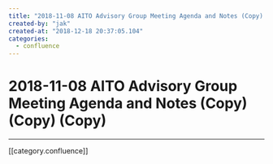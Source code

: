 ```yaml
---
title: "2018-11-08 AITO Advisory Group Meeting Agenda and Notes (Copy) (Copy) (Copy)"
created-by: "jak"
created-at: "2018-12-18 20:37:05.104"
categories:
  - confluence
---
```


# 2018-11-08 AITO Advisory Group Meeting Agenda and Notes (Copy) (Copy) (Copy)


---

[[category.confluence]]
